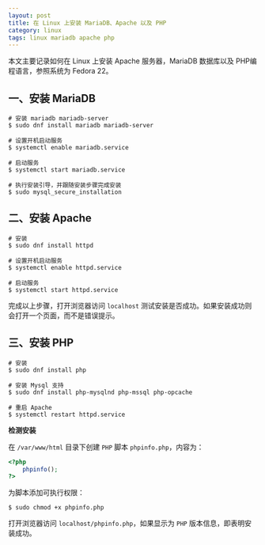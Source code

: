 ```yaml
---
layout: post
title: 在 Linux 上安装 MariaDB、Apache 以及 PHP
category: linux
tags: linux mariadb apache php
---
```


本文主要记录如何在 Linux 上安装 Apache 服务器，MariaDB 数据库以及 PHP编程语言，参照系统为 Fedora 22。

<!--more-->

## 一、安装 MariaDB

```
# 安装 mariadb mariadb-server
$ sudo dnf install mariadb mariadb-server

# 设置开机启动服务
$ systemctl enable mariadb.service

# 启动服务
$ systemctl start mariadb.service

# 执行安装引导，并跟随安装步骤完成安装
$ sudo mysql_secure_installation
```

## 二、安装 Apache

```
# 安装
$ sudo dnf install httpd

# 设置开机启动服务
$ systemctl enable httpd.service

# 启动服务
$ systemctl start httpd.service
```

完成以上步骤，打开浏览器访问 `localhost` 测试安装是否成功。如果安装成功则会打开一个页面，而不是错误提示。

## 三、安装 PHP

```
# 安装
$ sudo dnf install php

# 安装 Mysql 支持
$ sudo dnf install php-mysqlnd php-mssql php-opcache

# 重启 Apache
$ systemctl restart httpd.service
```

**检测安装**

在 `/var/www/html` 目录下创建 `PHP` 脚本 `phpinfo.php`，内容为：

```php
<?php
    phpinfo();
?>
```

为脚本添加可执行权限：

```
$ sudo chmod +x phpinfo.php
```

打开浏览器访问 `localhost/phpinfo.php`，如果显示为 `PHP` 版本信息，即表明安装成功。
